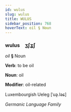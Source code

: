 ```yaml
---
id: wulus
slug: wulus
title: WULUS
sidebar_position: 768
hoverText: oil § Noun
---
```


### wulus&emsp;<span kind="abugida">ʒʃʓ́ʃ</span>

*oil* **§** Noun

**Verb**: to be oil

**Noun**: oil

**Modifier**: oil-related

Luxembourgish Ueleg [ˈuə̯.ləɕ]

*Germanic Language Family*